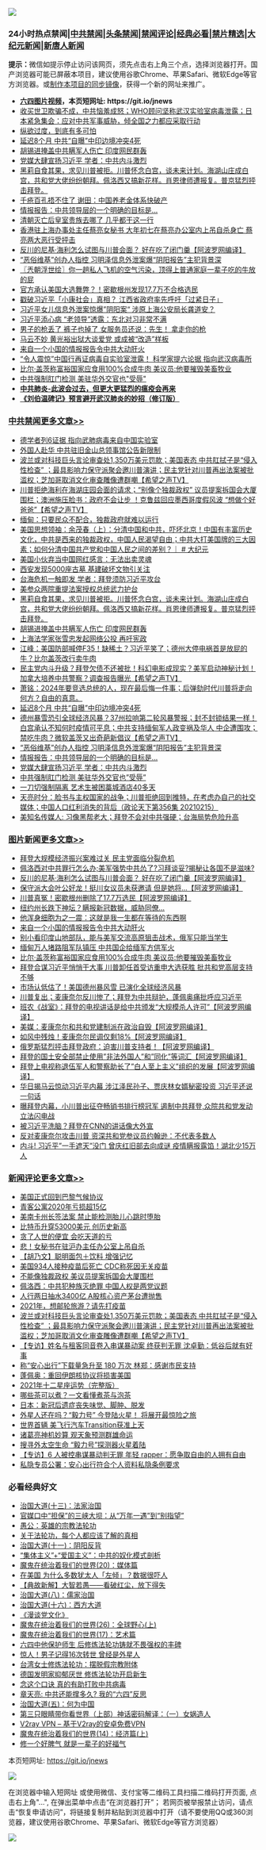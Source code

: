 ![](https://raw.githubusercontent.com/fqnews/bnews/master/64photo/fqnews-qr.jpg)

<div id="tt">
<h3>24小时热点禁闻|<a href="#%E4%B8%AD%E5%85%B1%E7%A6%81%E9%97%BB%E6%9B%B4%E5%A4%9A%E6%96%87%E7%AB%A0">中共禁闻</a>|<a href="#%E5%9B%BE%E7%89%87%E6%96%B0%E9%97%BB%E6%9B%B4%E5%A4%9A%E6%96%87%E7%AB%A0">头条禁闻</a>|<a href="#%E6%96%B0%E9%97%BB%E8%AF%84%E8%AE%BA%E6%9B%B4%E5%A4%9A%E6%96%87%E7%AB%A0">禁闻评论|<a href="#%E5%BF%85%E7%9C%8B%E7%BB%8F%E5%85%B8%E5%A5%BD%E6%96%87">经典必看|<a href="/video.md#%E7%A6%81%E7%89%87%E7%B2%BE%E9%80%89">禁片精选</a>|<a href="https://github.com/fqnews/djy/blob/master/gb/nf1351518.md#1">大纪元新闻</a>|<a href="https://github.com/fqnews/ntdtv/blob/master/gb/prog204.md#1">新唐人新闻</a></h3>
<div><b>提示：</b>微信如提示停止访问该网页，须先点击右上角三个点，选择浏览器打开。国产浏览器可能已屏蔽本项目，建议使用谷歌Chrome、苹果Safari、微软Edge等官方浏览器。或<a href="https://github.com/fqnews/bnews/blob/master/%E5%88%B6%E4%BD%9Cgit%E7%A6%81%E9%97%BB%E9%95%9C%E5%83%8F.md">制作本项目的同步镜像</a>，获得一个新的网址来推广。</div>
<ul>
<li><b><a href="http://d1.bdrive.tk/64.mp4" target="_blank">六四图片视频</a>，本页短网址: https://git.io/jnews</b></li>
<li><a href="/bannedvideo/20210219/1489844.md">收买世卫欺骗不成，中共恼羞成怒；WHO顾问坚称武汉实验室病毒泄露；日本紧急集会：应对中共军事威胁，倾全国之力都应采取行动</a></li>
<li><a href="/funmedia/20210219/1489934.md">纵欲过度，到底有多可怕</a></li>
<li><a href="/cbnews/20210219/1490062.md">延迟8个月 中共“自曝”中印边境冲突4死</a></li>
<li><a href="/cbnews/20210219/1490154.md">胡锡进掩盖中共瞒军人伤亡 印度网民群轰</a></li>
<li><a href="/cbnews/20210219/1489993.md">党媒大肆宣扬习近平 学者：中共内斗激烈</a></li>
<li><a href="/comments/20210219/1490177.md">黑莉自食其果，求见川普被拒。川普怀念白宫，谈未来计划。海湖山庄成白宫，共和党大佬纷纷朝拜。佩洛西又搞新花样。肖恩律师遭报复。普京猛烈抨击拜登。</a></li>
<li><a href="/comments/20210219/1489874.md">千疮百孔捂不住了 谢田：中国养老金体系快破产</a></li>
<li><a href="/cbnews/20210219/1490023.md">情报报告：中共领导层的一个明确的目标是…</a></li>
<li><a href="/lifebaike/20210219/1490239.md">清朝灭亡后皇室贵族去哪了 几乎都干这一行</a></li>
<li><a href="/comments/20210219/1490013.md">香港驻上海办事处主任蔡亮女秘书 大年初七在蔡亮办公室内上吊自杀身亡 蔡亮两大恶行受抨击</a></li>
<li><a href="/topimagenews/20210219/1490132.md">反川的尼基·海利怎么试图与川普会面？ 好在吃了闭门羹【阿波罗网编译】</a></li>
<li><a href="/cbnews/20210219/1490037.md">“恶俗维基”创办人指控 习明泽信息外泄案爆“阴阳报告”主犯背景深</a></li>
<li><a href="/ssgc/20210219/1489898.md">〖兲朝浮世绘〗你一趟私人飞机的空气污染，顶得上普通家庭一辈子吃的牛放的屁</a></li>
<li><a href="/comments/20210219/1490066.md">官方承认美国大选舞弊？！密歇根州发现17.7万不合格选民</a></li>
<li><a href="/headline/20210219/1490249.md">戳破习近平「小康社会」真相？ 江西省政府率先呼吁「过紧日子」</a></li>
<li><a href="/comments/20210219/1490165.md">习近平女儿信息外泄案惊爆”阴阳案“ 涉原上海公安局长龚道安？</a></li>
<li><a href="/comments/20210219/1489812.md">习近平添心病 “老领导”透露：东北对习非常不满</a></li>
<li><a href="/comments/20210219/1490060.md">男子的枪丢了 裤子也掉了  女服务员还说：先生！ 拿走你的枪</a></li>
<li><a href="/comments/20210219/1490193.md">马云不妙 黄光裕出狱大谈爱党 或成被“改造”样板</a></li>
<li><a href="/topimagenews/20210219/1489989.md">来自一个小国的情报报告令中共大动肝火</a></li>
<li><a href="/comments/20210219/1490051.md">“令人震惊”中国行再证病毒自实验室泄露！ 科学家提六论据 指向武汉病毒所</a></li>
<li><a href="/topimagenews/20210219/1489798.md">比尔·盖茨称富裕国家应食用100%合成牛肉 美议员:他要摧毁美畜牧业</a></li>
<li><a href="/cbnews/20210219/1489992.md">中共强制肛门检测 美驻华外交官也"受辱"</a></li>
<li><b><a href="/comments/20200211/1275071.md" target="_blank">中共肺炎-此波会过去，但更大更猛烈的瘟疫会再来</a></b></li>
<li><b><a href="/comments/20200207/1272816.md" target="_blank">《刘伯温碑记》预言避开武汉肺炎的妙招（修订版）</a></b></li>
</ul>
</div>

<div class="catlist">
<h3><a href="/cbnews/" target="_blank">中共禁闻</a><span><a href="/cbnews/" target="_blank" rel="nofollow">更多文章>></a></span></h3>
<ul>
<li><a href="/cbnews/20210220/1490406.md" target="_blank">德学者列6证据 指向武肺病毒来自中国实验室</a></li>
<li><a href="/cbnews/20210220/1490379.md" target="_blank">外国人赴华 中共驻旧金山总领事馆公告新限制</a></li>
<li><a href="/comments/20210220/1490371.md" target="_blank">波兰或对科技巨头言论审查处1,350万美元罚款；美国表态 中共肛拭子是“侵入性检查” ；最具影响力保守派聚会邀川普演讲；民主党针对川普再出法案被批滥权；芝加哥取消文化审查雕像遭群嘲【希望之声TV】</a></li>
<li><a href="/comments/20210219/1490262.md" target="_blank">川普拒绝海利在海湖庄园会面的请求；“别像个独裁政权” 议员提案拆国会大厦围栏；澳洲施压脸书：政府不会让步 ！克鲁兹回应墨西哥度假风波 “想做个好爸爸”【希望之声TV】</a></li>
<li><a href="/cbnews/20210219/1490258.md" target="_blank">缅甸：只要民众不配合，独裁政府就难以运行</a></li>
<li><a href="/cbnews/20210219/1490255.md" target="_blank">美国思想领袖：余茂春（上）：分清中国和中共，吓坏北京！中国有丰富历史文化，中共是西来的独裁政权，中国人民渴望自由；中共大打美国牌的三大因素；如何分清中国共产党和中国人民之间的差别？｜ # 大纪元</a></li>
<li><a href="/cbnews/20210219/1490236.md" target="_blank">美国小伙弃当中国网红感言：无法出卖灵魂</a></li>
<li><a href="/cbnews/20210219/1490235.md" target="_blank">西安发现5000座古墓 基建破坏文物引关注</a></li>
<li><a href="/cbnews/20210219/1490200.md" target="_blank">台海危机一触即发 学者：拜登须防习近平攻台</a></li>
<li><a href="/cbnews/20210219/1490181.md" target="_blank">美参众两院重提法案授权总统武力护台</a></li>
<li><a href="/comments/20210219/1490177.md" target="_blank">黑莉自食其果，求见川普被拒。川普怀念白宫，谈未来计划。海湖山庄成白宫，共和党大佬纷纷朝拜。佩洛西又搞新花样。肖恩律师遭报复。普京猛烈抨击拜登。</a></li>
<li><a href="/cbnews/20210219/1490154.md" target="_blank">胡锡进掩盖中共瞒军人伤亡 印度网民群轰</a></li>
<li><a href="/cbnews/20210219/1490153.md" target="_blank">上海法学家张雪忠发起网络公投 再吁宪政</a></li>
<li><a href="/cbnews/20210219/1490107.md" target="_blank">江峰：美国防部喊停F35！缺稀土？习近平笑了；德州大停电祸首是放屁的牛？比尔盖茨改行卖牛肉</a></li>
<li><a href="/comments/20210219/1490076.md" target="_blank">民主党内斗升级？拜登欠债不还被批！科幻电影成现实？美军启动神秘计划！加拿大培养中共警察？调查报告曝光【希望之声TV】</a></li>
<li><a href="/cbnews/20210219/1490075.md" target="_blank">萧铭：2024年要竞选总统的人，现在最后悔一件事；后弹劾时代川普将走向何方？自由的真意。</a></li>
<li><a href="/cbnews/20210219/1490062.md" target="_blank">延迟8个月 中共“自曝”中印边境冲突4死</a></li>
<li><a href="/comments/20210219/1490038.md" target="_blank">德州暴雪恐引全球经济风暴？37州拉响第二轮风暴警报；封不封锁结果一样！白宫承认不知何时疫情可平息；中共支持缅甸军人政变祸及华人 中企遭围攻；禁吃牛肉？微软盖茨又出奇葩新倡议【希望之声TV】</a></li>
<li><a href="/cbnews/20210219/1490037.md" target="_blank">“恶俗维基”创办人指控 习明泽信息外泄案爆“阴阳报告”主犯背景深</a></li>
<li><a href="/cbnews/20210219/1490023.md" target="_blank">情报报告：中共领导层的一个明确的目标是…</a></li>
<li><a href="/cbnews/20210219/1489993.md" target="_blank">党媒大肆宣扬习近平 学者：中共内斗激烈</a></li>
<li><a href="/cbnews/20210219/1489992.md" target="_blank">中共强制肛门检测 美驻华外交官也&#8221;受辱&#8221;</a></li>
<li><a href="/cbnews/20210219/1489991.md" target="_blank">一刀切强制隔离 艺术生被困藁城酒店40多天</a></li>
<li><a href="/cbnews/20210219/1489926.md" target="_blank">天亮时分：脸书与主权国家的战争；川普拒绝回到推特，在考虑办自己的社交媒体；中国人口红利消失的背后（政论天下第356集 20210215）</a></li>
<li><a href="/comments/20210219/1489920.md" target="_blank">美知名传媒人: 习像黑帮老大；拜登不会对中共强硬；台海局势危险升高</a></li>

</ul>
</div>
<div class="catlist">
<h3><a href="/topimagenews/" target="_blank">图片新闻</a><span><a href="/topimagenews/" target="_blank" rel="nofollow">更多文章>></a></span></h3>
<ul>
<li><a href="/topimagenews/20210220/1490412.md" target="_blank">拜登大规模经济振兴案难过关 民主党面临分裂危机</a></li>
<li><a href="/topimagenews/20210220/1490391.md" target="_blank">佩洛西对中共罪行怎么办;美军强势中共怂了?习拜谈妥?揭秘让各国不是滋味?</a></li>
<li><a href="/topimagenews/20210219/1490132.md" target="_blank">反川的尼基·海利怎么试图与川普会面？ 好在吃了闭门羹【阿波罗网编译】</a></li>
<li><a href="/topimagenews/20210219/1490130.md" target="_blank">保守派大会叶公好龙！挺川女议员未获邀请 但是她将&#8230;【阿波罗网编译】</a></li>
<li><a href="/topimagenews/20210219/1490109.md" target="_blank">川普真冤！密歇根州删除了17.7万选民【阿波罗网编译】</a></li>
<li><a href="/topimagenews/20210219/1490020.md" target="_blank">纽约州长跌下神坛？瞒报新冠数据，威胁同僚…</a></li>
<li><a href="/topimagenews/20210219/1489990.md" target="_blank">他浑身细胞为之一震：这就是我一生都在等待的东西啊</a></li>
<li><a href="/topimagenews/20210219/1489989.md" target="_blank">来自一个小国的情报报告令中共大动肝火</a></li>
<li><a href="/topimagenews/20210219/1489958.md" target="_blank">别小看印度山地部队，能与美军交流高原狙击战术，俄军只能当学生</a></li>
<li><a href="/topimagenews/20210219/1489814.md" target="_blank">缅甸万人堵路阻军队镇压 中共国企给缅军方供军火</a></li>
<li><a href="/topimagenews/20210219/1489798.md" target="_blank">比尔·盖茨称富裕国家应食用100%合成牛肉 美议员:他要摧毁美畜牧业</a></li>
<li><a href="/topimagenews/20210219/1489736.md" target="_blank">拜登合谋习近平悄悄干大事 川普卸任首受访重申大选获胜 批共和党高层支持不够</a></li>
<li><a href="/topimagenews/20210219/1489735.md" target="_blank">市场认低估了！美国德州暴风雪 已演化全球经济风暴</a></li>
<li><a href="/topimagenews/20210218/1489579.md" target="_blank">川普复出；麦康奈尔反川惨了；拜登为中共辩护，蓬佩奥痛批呼应习近平</a></li>
<li><a href="/topimagenews/20210218/1489578.md" target="_blank">班农《战室》：拜登的电视讲话是给中共颁发“大规模杀人许可”【阿波罗网编译】</a></li>
<li><a href="/topimagenews/20210218/1489501.md" target="_blank">美媒：麦康奈尔和共和党建制派在政治自毁【阿波罗网编译】</a></li>
<li><a href="/topimagenews/20210218/1489442.md" target="_blank">如风中残烛！麦康奈尔民调仅剩18%【阿波罗网编译】</a></li>
<li><a href="/topimagenews/20210218/1489376.md" target="_blank">俄罗斯猛烈抨击拜登政府：迫害川普支持者！【阿波罗网编译】</a></li>
<li><a href="/topimagenews/20210218/1489208.md" target="_blank">拜登的国土安全部禁止使用&#8221;非法外国人&#8221;和&#8221;同化&#8221;等词汇【阿波罗网编译】</a></li>
<li><a href="/topimagenews/20210218/1489206.md" target="_blank">拜登上电视称退伍军人和警察助长了&#8221;白人至上主义&#8221;组织的发展【阿波罗网编译】</a></li>
<li><a href="/topimagenews/20210218/1489181.md" target="_blank">华日揭马云惊动习近平内幕 涉江泽民孙子、贾庆林女婿秘密投资 习近平还说一句话</a></li>
<li><a href="/topimagenews/20210218/1489135.md" target="_blank">曝拜登内幕，小川普出征夺畅销书排行榜冠军 遏制中共拜登,众院共和党发动立法闪电战</a></li>
<li><a href="/topimagenews/20210217/1488987.md" target="_blank">被习近平洗脑？拜登在CNN的讲话像大外宣</a></li>
<li><a href="/topimagenews/20210217/1488641.md" target="_blank">反对麦康奈尔攻击川普 资深共和党参议员约翰逊：不代表多数人</a></li>
<li><a href="/topimagenews/20210217/1488545.md" target="_blank">内斗! 习近平&#8221;一手遮天&#8221;没门 曾庆红旧部去向成谜 疫情瞒报露馅！湖北少15万人</a></li>

</ul>
</div>
<div class="catlist">
<h3><a href="/comments/" target="_blank">新闻评论</a><span><a href="/comments/" target="_blank" rel="nofollow">更多文章>></a></span></h3>
<ul>
<li><a href="/comments/20210220/1490417.md" target="_blank">美国正式回到巴黎气候协议</a></li>
<li><a href="/comments/20210220/1490416.md" target="_blank">青客公寓2020年亏损超15亿</a></li>
<li><a href="/comments/20210220/1490404.md" target="_blank">美南卡州长签法案 禁止能检测胎儿心跳时堕胎</a></li>
<li><a href="/comments/20210220/1490403.md" target="_blank">比特币升穿53000美元 创历史新高</a></li>
<li><a href="/comments/20210220/1490397.md" target="_blank">贪了人世的便宜 会吃天道的亏</a></li>
<li><a href="/comments/20210220/1490396.md" target="_blank">悲！女秘书在驻沪办主任办公室上吊自杀</a></li>
<li><a href="/comments/20210220/1490395.md" target="_blank">【胡乃文】聪明面包＋饮料 增强记忆</a></li>
<li><a href="/comments/20210220/1490394.md" target="_blank">美国934人接种疫苗后死亡 CDC称死因无关疫苗</a></li>
<li><a href="/comments/20210220/1490388.md" target="_blank">不能像独裁政权 美议员提案拆国会大厦围栏</a></li>
<li><a href="/comments/20210220/1490387.md" target="_blank">佩洛西：中共犯种族灭绝罪 中国人权是两党议题</a></li>
<li><a href="/comments/20210220/1490386.md" target="_blank">人行两日抽水3400亿 A股核心资产茅台遭抛售</a></li>
<li><a href="/comments/20210220/1490385.md" target="_blank">2021年，想邮轮旅游？请先打疫苗</a></li>
<li><a href="/comments/20210220/1490371.md" target="_blank">波兰或对科技巨头言论审查处1,350万美元罚款；美国表态 中共肛拭子是“侵入性检查” ；最具影响力保守派聚会邀川普演讲；民主党针对川普再出法案被批滥权；芝加哥取消文化审查雕像遭群嘲【希望之声TV】</a></li>
<li><a href="/comments/20210220/1490369.md" target="_blank">【专访】姓名与租客同音卷入串谋暴动案 终获判无罪 沈卓勤：低谷后就有好事</a></li>
<li><a href="/comments/20210220/1490368.md" target="_blank">称“安心出行”下载量急升至 180 万次 林郑：感谢市民支持</a></li>
<li><a href="/comments/20210220/1490366.md" target="_blank">蓬佩奥：重回伊朗核协议将损害美国</a></li>
<li><a href="/comments/20210220/1490365.md" target="_blank">2021年十二星座运势（完整版）</a></li>
<li><a href="/comments/20210220/1490364.md" target="_blank">哪些茶可以煮？一文看懂煮茶与泡茶</a></li>
<li><a href="/comments/20210220/1490363.md" target="_blank">日本：新冠后遗症丧失味觉、脚肿、脱发</a></li>
<li><a href="/comments/20210220/1490349.md" target="_blank">外星人还在吗？“毅力号” 今登陆火星！ 将展开最惊险之旅</a></li>
<li><a href="/comments/20210220/1490348.md" target="_blank">世界首辆 美飞行汽车Transition获准上天</a></li>
<li><a href="/comments/20210220/1490347.md" target="_blank">诸葛亮神机妙算 观天象预测群雄命运</a></li>
<li><a href="/comments/20210220/1490335.md" target="_blank">搜寻外太空生命 “毅力号”探测器火星着陆</a></li>
<li><a href="/comments/20210220/1490324.md" target="_blank">【专访】6 人被控串谋暴动判无罪 年轻 rapper：愿争取自由的人拥有自由</a></li>
<li><a href="/comments/20210220/1490323.md" target="_blank">私隐专员公署：安心出行符合个人资料私隐条例要求</a></li>

</ul>
</div>

<div class="catlist">
<h3>必看经典好文</h3>
<ul>
<li><a href="/cbnews/20180319/916654.md" target="_blank">治国大道(十三)：法家治国</a></li>
<li><a href="/cbnews/20200624/1349641.md" target="_blank">官媒口中“担保”的三峡大坝：从“万年一遇”到“别指望”</a></li>
<li><a href="/comments/20200313/1292991.md" target="_blank">愚公：英雄的宗教法轮功</a></li>
<li><a href="/topimagenews/20161125/619230.md" target="_blank">关于法轮功，每个人都应该了解的真相</a></li>
<li><a href="/cbnews/20180317/915893.md" target="_blank">治国大道(十一)：阴阳反背</a></li>
<li><a href="/comments/20201007/1409565.md" target="_blank">“集体主义”+“爱国主义”：中共的奴化模式剖析</a></li>
<li><a href="/comments/20180725/976787.md" target="_blank">魔鬼在统治着我们的世界(20)：媒体篇</a></li>
<li><a href="/comments/20200427/1319933.md" target="_blank">在美国 为什么多数犹太人「左倾」？数据很吓人</a></li>
<li><a href="/comments/20201217/1449706.md" target="_blank">【典故新解】大智若愚——看破红尘，放下得失</a></li>
<li><a href="/cbnews/20190424/914482.md" target="_blank">治国大道(八)：儒家治国</a></li>
<li><a href="/comments/20201110/1428663.md" target="_blank">治国大道(十六)：西方大道</a></li>
<li><a href="/comments/20200521/783167.md" target="_blank">《漫谈党文化》</a></li>
<li><a href="/comments/20181210/1044798.md" target="_blank">魔鬼在统治着我们的世界(26)：全球野心(上)</a></li>
<li><a href="/topimagenews/20180620/960677.md" target="_blank">魔鬼在统治着我们的世界(17)：艺术篇</a></li>
<li><a href="/comments/20200926/1403542.md" target="_blank">六四中他保护师生 后修炼法轮功铸就不畏强权的丰碑</a></li>
<li><a href="/lifebaike/20210215/1487759.md" target="_blank">惊人！男子记得16次转世 曾经是外星人</a></li>
<li><a href="/cbnews/20200610/1342772.md" target="_blank">台湾女士修炼法轮功：摆脱假宗教附体</a></li>
<li><a href="/comments/20200722/1364497.md" target="_blank">德国发明家抑郁厌世 修炼法轮功开启新生</a></li>
<li><a href="/comments/20200707/1357090.md" target="_blank">念这个口诀 真的有助打败中共病毒</a></li>
<li><a href="/comments/20200607/1341003.md" target="_blank">章天亮: 中共还能撑多久? 我的“六四”反思</a></li>
<li><a href="/cbnews/20180311/913065.md" target="_blank">治国大道(五)：何为中国</a></li>
<li><a href="/comments/20200426/1319648.md" target="_blank">第三只眼睛带你看世界（上部）神话密码解译：（一）女娲造人</a></li>
<li><a href="/comments/20200112/1257608.md" target="_blank">V2ray VPN &#8211; 基于V2ray的安卓免费VPN</a></li>
<li><a href="/topimagenews/20180605/953415.md" target="_blank">魔鬼在统治着我们的世界(14)：经济篇(上)</a></li>
<li><a href="/funmedia/20200713/1359909.md" target="_blank">修一个好脾气 就是一辈子的好福气</a></li>

</ul>
</div>

本页短网址: https://git.io/jnews

![](https://raw.githubusercontent.com/fqnews/bnews/master/64photo/fqnews-qr.jpg)

在浏览器中输入短网址 或使用微信、支付宝等二维码工具扫描二维码打开页面, 点击右上角"...", 在弹出菜单中点击“在浏览器打开”； 若网页被举报禁止访问，请点击“恢复申请访问”，将链接复制并粘贴到浏览器中打开（请不要使用QQ或360浏览器，建议使用谷歌Chrome、苹果Safari、微软Edge等官方浏览器）

![](https://raw.githubusercontent.com/fqnews/bnews/master/64photo/wx.jpg)